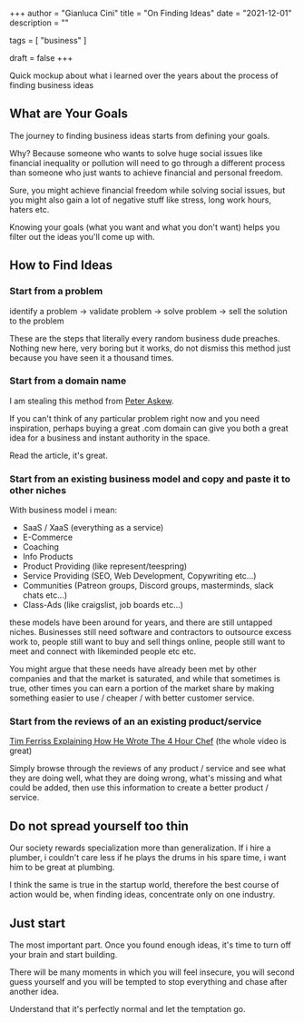 +++
author = "Gianluca Cini"
title = "On Finding Ideas"
date = "2021-12-01"
description = ""

tags = [
    "business"
]

draft = false
+++

Quick mockup about what i learned over the years about the process of finding business ideas 
## What are Your Goals

The journey to finding business ideas starts from defining your goals. 

Why? Because someone who wants to solve huge social issues like financial inequality or pollution will need to go through a different process than someone who just wants to achieve financial and personal freedom.

Sure, you might achieve financial freedom while solving social issues, but you might also gain a lot of negative stuff like stress, long work hours, haters etc.

Knowing your goals (what you want and what you don't want) helps you filter out the ideas you'll come up with.

## How to Find Ideas
### Start from a problem

identify a problem -> validate problem -> solve problem -> sell the solution to the problem 

These are the steps that literally every random business dude preaches. Nothing new here, very boring but it works, do not dismiss this method just because you have seen it a thousand times.

### Start from a domain name

I am stealing this method from [Peter Askew](https://www.deepsouthventures.com/build-a-side-business/).

If you can't think of any particular problem right now and you need inspiration, perhaps buying a great .com domain can give you both a great idea for a business and instant authority in the space. 

Read the article, it's great.

### Start from an existing business model and copy and paste it to other niches

With business model i mean: 

- SaaS / XaaS (everything as a service)
- E-Commerce
- Coaching
- Info Products
- Product Providing (like represent/teespring)
- Service Providing (SEO, Web Development, Copywriting etc...)
- Communities (Patreon groups, Discord groups, masterminds, slack chats etc...)
- Class-Ads (like craigslist, job boards etc...)

these models have been around for years, and there are still untapped niches. Businesses still need software and contractors to outsource excess work to, people still want to buy and sell things online, people still want to meet and connect with likeminded people etc etc. 

You might argue that these needs have already been met by other companies and that the market is saturated, and while that sometimes is true, other times you can earn a portion of the market share by making something easier to use / cheaper / with better customer service. 

### Start from the reviews of an an existing product/service

[Tim Ferriss Explaining How He Wrote The 4 Hour Chef](https://www.youtube.com/watch?v=v47WEyeSMSA&t=427s) (the whole video is great)

Simply browse through the reviews of any product / service and see what they are doing well, what they are doing wrong, what's missing and what could be added, then use this information to create a better product / service.

## Do not spread yourself too thin

Our society rewards specialization more than generalization. If i hire a plumber, i couldn't care less if he plays the drums in his spare time, i want him to be great at plumbing.

I think the same is true in the startup world, therefore the best course of action would be, when finding ideas, concentrate only on one industry. 

## Just start

The most important part. Once you found enough ideas, it's time to turn off your brain and start building.

There will be many moments in which you will feel insecure, you will second guess yourself and you will be tempted to stop everything and chase after another idea. 

Understand that it's perfectly normal and let the temptation go.  